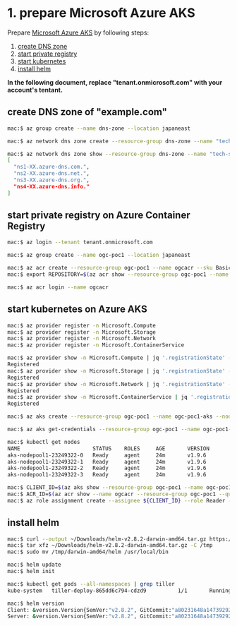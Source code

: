 # 1. prepare Microsoft Azure AKS

Prepare [Microsoft Azure AKS](https://azure.microsoft.com/en-us/services/container-service/) by following steps:

1. [create DNS zone](#create-dns-zone-of-examplecom)
1. [start private registry](#start-private-registry-on-azure-container-registry)
1. [start kubernetes](#start-kubernetes-on-azure-aks)
1. [install helm](#install-helm)

**In the following document, replace "tenant.onmicrosoft.com" with your account's tentant.**

## create DNS zone of "example.com"

```bash
mac:$ az group create --name dns-zone --location japaneast
```

```bash
mac:$ az network dns zone create --resource-group dns-zone --name "tech-sketch.jp"
```

```bash
mac:$ az network dns zone show --resource-group dns-zone --name "tech-sketch.jp" | jq ".nameServers"
[
  "ns1-XX.azure-dns.com.",
  "ns2-XX.azure-dns.net.",
  "ns3-XX.azure-dns.org.",
  "ns4-XX.azure-dns.info."
]
```

## start private registry on Azure Container Registry

```bash
mac:$ az login --tenant tenant.onmicrosoft.com
```

```bash
mac:$ az group create --name ogc-poc1 --location japaneast
```

```bash
mac:$ az acr create --resource-group ogc-poc1 --name ogcacr --sku Basic
mac:$ export REPOSITORY=$(az acr show --resource-group ogc-poc1 --name ogcacr | jq '.loginServer' -r); echo ${REPOSITORY}
```

```bash
mac:$ az acr login --name ogcacr
```

## start kubernetes on Azure AKS

```bash
mac:$ az provider register -n Microsoft.Compute
mac:$ az provider register -n Microsoft.Storage
mac:$ az provider register -n Microsoft.Network
mac:$ az provider register -n Microsoft.ContainerService
```

```bash
mac:$ az provider show -n Microsoft.Compute | jq '.registrationState' -r
Registered
mac:$ az provider show -n Microsoft.Storage | jq '.registrationState' -r
Registered
mac:$ az provider show -n Microsoft.Network | jq '.registrationState' -r
Registered
mac:$ az provider show -n Microsoft.ContainerService | jq '.registrationState' -r
Registered
```

```bash
mac:$ az aks create --resource-group ogc-poc1 --name ogc-poc1-aks --node-count 4 --ssh-key-value $HOME/.ssh/azure.pub
```

```bash
mac:$ az aks get-credentials --resource-group ogc-poc1 --name ogc-poc1-aks
```

```bash
mac:$ kubectl get nodes
NAME                       STATUS    ROLES     AGE       VERSION
aks-nodepool1-23249322-0   Ready     agent     24m       v1.9.6
aks-nodepool1-23249322-1   Ready     agent     24m       v1.9.6
aks-nodepool1-23249322-2   Ready     agent     24m       v1.9.6
aks-nodepool1-23249322-3   Ready     agent     24m       v1.9.6
```

```bash
mac:$ CLIENT_ID=$(az aks show --resource-group ogc-poc1 --name ogc-poc1-aks --query "servicePrincipalProfile.clientId" --output tsv);echo ${CLIENT_ID}
mac:$ ACR_ID=$(az acr show --name ogcacr --resource-group ogc-poc1 --query "id" --output tsv); echo ${ACR_ID}
mac:$ az role assignment create --assignee ${CLIENT_ID} --role Reader --scope ${ACR_ID}
```

## install helm
```bash
mac:$ curl --output ~/Downloads/helm-v2.8.2-darwin-amd64.tar.gz https://storage.googleapis.com/kubernetes-helm/helm-v2.8.2-darwin-amd64.tar.gz
mac:$ tar xfz ~/Downloads/helm-v2.8.2-darwin-amd64.tar.gz -C /tmp
mac:$ sudo mv /tmp/darwin-amd64/helm /usr/local/bin
```

```bash
mac:$ helm update
mac:$ helm init
```

```bash
mac:$ kubectl get pods --all-namespaces | grep tiller
kube-system   tiller-deploy-865dd6c794-cdzd9          1/1       Running   0          6m
```

```bash
mac:$ helm version
Client: &version.Version{SemVer:"v2.8.2", GitCommit:"a80231648a1473929271764b920a8e346f6de844", GitTreeState:"clean"}
Server: &version.Version{SemVer:"v2.8.2", GitCommit:"a80231648a1473929271764b920a8e346f6de844", GitTreeState:"clean"}
```
